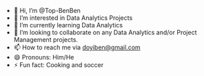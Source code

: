 - 👋 Hi, I’m @Top-BenBen
- 👀 I’m interested in Data Analytics Projects
- 🌱 I’m currently learning Data Analytics
- 💞️ I’m looking to collaborate on any Data Analytics and/or Project Management projects. 
- 📫 How to reach me via doyiben@gmail.com
- 😄 Pronouns: Him/He
- ⚡ Fun fact: Cooking and soccer

<!---
Top-BenBen/Top-BenBen is a ✨ special ✨ repository because its `README.md` (this file) appears on your GitHub profile.
You can click the Preview link to take a look at your changes.
--->
